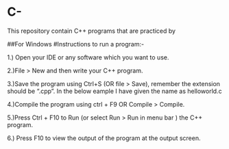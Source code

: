 # C-
This repository contain C++ programs that are practiced by 

##For Windows
#Instructions to run a program:-

1.) Open your IDE or any software which you want to use.

2.)File > New  and then write your C++ program.

3.)Save the program using Ctrl+S (OR file > Save), remember the extension should be “.cpp”. In the below eample I have given the name as helloworld.c

4.)Compile the program using ctrl + F9 OR Compile > Compile.

5.)Press Ctrl + F10 to Run (or select Run > Run in menu bar ) the  C++ program.

6.) Press F10 to view the output of the program at the output screen.
